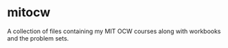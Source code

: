 # mitocw
A collection of files containing my MIT OCW courses along with workbooks and the problem sets. 
